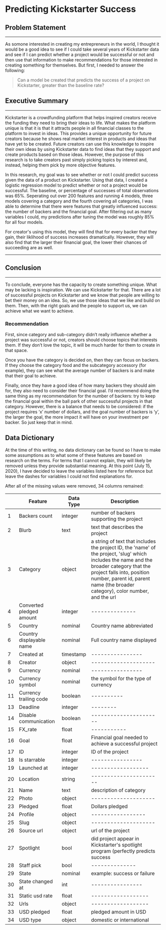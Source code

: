# Predicting Kickstarter Success

## Problem Statement
-----

As somone interested in creating my entrepreneurs in the world, I thought it would be a good idea to see if I could take several years of Kickstarter data and see if I can predict whether a project would be successful or not and then use that information to make recommendations for those interested in creating something for themselves. But first, I needed to answer the following:

>  Can a model be created that predicts the success of a project on Kickstarter, greater than the baseline rate?


## Executive Summary
----
Kickstarter is a crowdfunding platform that helps inspired creators receive the funding they need to bring their ideas to life. What makes the platform unique is that it is that it attracts people in all financial classes to the platform to invest in ideas. This provides a unique opportunity for future creators because he shows real market interest in products and ideas that have yet to be created. Future creators can use this knowledge to inspire their own ideas by using Kickstarter data to find ideas that they support and create products based on those ideas. However, the purpose of this research is to take creators past simply picking topics by interest and, instead, helping them pick by more objective features.

In this research, my goal was to see whether or not I could predict success given the data of a product on Kickstarter. Using that data, I created a logistic regression model to predict whether or not a project would be successful. The baseline, or percentage of successes of total observations was 65%. Seperating out over 200 features and running 4 models, three models covering a category and the fourth covering all categories, I was able to determine that there were features that greatly influenced success: the number of backers and the financial goal. After filtering out as many variables I could, my predictions after tuning the model was roughly 85% for all four models.

For creator's using this model, they will find that for every backer that they gain, their liklihood of success increases dramatically. However, they will also find that the larger their financial goal, the lower their chances of succeeding are as well.

----

## Conclusion
------
To conclude, everyone has the capacity to create something unique. What may be lacking is inspiration. We can use Kickstarter for that. There are a lot of successful projects on Kickstarter and we know that people are willing to bet their money on an idea. So, we use those ideas that we like and build on them. Then, with the right goals and the people to support us, we can achieve what we want to achieve.

### Recommendation
First, since category and sub-category didn’t really influence whether a project was successful or not, creators should choose topics that interests them. If they don’t love the topic, it will be much harder for them to create in that space.

Once you have the category is decided on, then they can focus on backers. If they choose the category food and the subcategory accessory (for example), they can see what the average number of backers is and make that their goal to achieve.

Finally, once they have a good idea of how many backers they should aim for, they also need to consider their financial goal. I’d recommend doing the same thing as my recommendation for the number of backers: try to keep the financial goal within the ball park of other successful projects in that category. However, there is a balance that needs to be considered: if the project requires ‘x’ number of dollars, and the goal number of backers is ‘y’, the larger the goal, the more impact it will have on your investment per backer. So just keep that in mind.


## Data Dictionary

At the time of this writing, no data dictionary can be found so I have to make some assumptions as to what some of these features are based on research on the terms. For terms that I cannot explain, they will likely be removed unless they provide substantial meaning. At this point (July 15, 2020), I have decided to leave the variables listed here for reference but leave the dashes for variables I could not find explanations for.

After all of the missing values were removed, 34 columns remained:

||Feature|Data Type|Description|
|--------|--------|--------|-------|
|1|Backers count|integer|number of backers supporting the project|
|2|Blurb| text|text that describes the project|
|3|Category|object|a string of text that includes the project ID, the 'name' of the project, 'slug' which includes the name and the broader category that the project falls into, position number, parent id, parent name (the broader category), color number, and the url|
|4|Converted pledged amount|integer| -------------- |
|5|Country|nominal| Country name abbreviated
|6|Country displayable name|nominal|Full country name displayed|
|7|Created at|timestamp| ----------------|
|8|Creator|object|--------------------|
|9|Currency|nominal| ----------------|
|10|Currency symbol|nominal| the symbol for the type of currency|
|11|Currency trailing code|boolean| ----------|
|13|Deadline|integer|--------|
|14|Disable communication|boolean|----------------------|
|15|FX_rate|float|-----------|
|16|Goal|float|Financial goal needed to achieve a successful project|
|17|ID|integer| ID of the project|
|18|Is starrable|integer| ---------------- |
|19|Launched at|integer| ------------------|
|20|Location|string| ---------------------- |
|21|Name|text| description of category|
|22|Photo|object| --------------------|
|23|Pledged|float| Dollars pledged|
|24|Profile|object| ----------------- |
|25|Slug|object| -------------------- |
|26|Source url|object| url of the project|
|27|Spotlight|bool| did project appear in Kickstarter's spotlight program (perfectly predicts success|
|28|Staff pick|bool| -------------- |
|29|State|nominal| example: success or failure|
|30|State changed at|int| ----------------|
|31|Static usd rate|float|------------------|
|32|Urls|object| ------------------|
|33|USD pledged|float| pledged amount in USD|
|34|USD type|object| domestic or international|